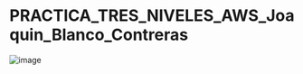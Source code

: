 # PRACTICA_TRES_NIVELES_AWS_Joaquin_Blanco_Contreras
![image](https://github.com/JBC1994/PRACTICA_TRES_NIVELES_AWS_Joaquin_Blanco_Contreras/assets/120668110/9507c606-cc33-4e82-8f5a-95b44dedb4f0)

